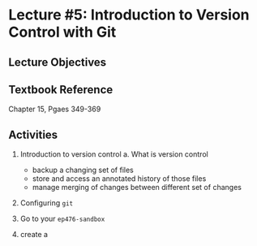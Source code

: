 # Lecture #5: Introduction to Version Control with Git

## Lecture Objectives

## Textbook Reference

Chapter 15, Pgaes 349-369

## Activities

1. Introduction to version control
   a. What is version control
      * backup a changing set of files
      * store and access an annotated history of those files
      * manage merging of changes between different set of changes

1. Configuring `git`

1. Go to your `ep476-sandbox`

1. create a 

